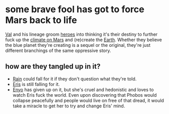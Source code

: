 
# some brave fool has got to force Mars back to life

[Val](Val.md) and his lineage groom [heroes](heroes.md) into thinking it's their destiny to further fuck up the [climate on Mars](Mars.md) and (re)create the [Earth](Earth.md). Whether they believe the blue planet they're creating is a sequel or the original, they're just different branchings of the same oppressive story. 

## how are they tangled up in it?
- [Rain](Rain.md) could fall for it if they don't question what they're told.
- [Eris](Eris.md) is still falling for it.
- [Enyo](Enyo.md) has given up on it, but she's cruel and hedonistic and loves to watch Eris fuck the world. Even upon discovering that Phobos would collapse peacefully and people would live on free of that dread, it would take a miracle to get her to try and change Eris' mind.